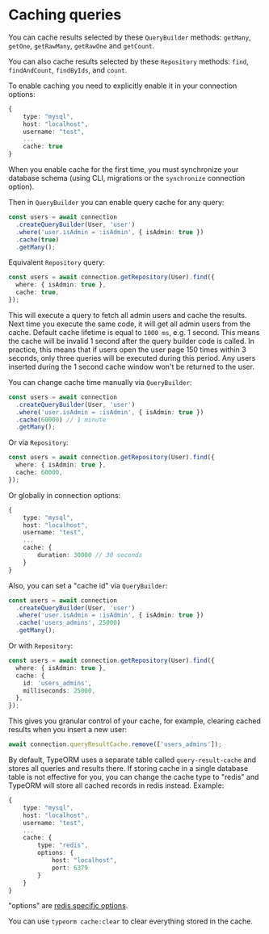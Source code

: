 # Caching queries

You can cache results selected by these `QueryBuilder` methods: `getMany`, `getOne`, `getRawMany`, `getRawOne` and `getCount`.

You can also cache results selected by these `Repository` methods: `find`, `findAndCount`, `findByIds`, and `count`.

To enable caching you need to explicitly enable it in your connection options:

```typescript
{
    type: "mysql",
    host: "localhost",
    username: "test",
    ...
    cache: true
}
```

When you enable cache for the first time,
you must synchronize your database schema (using CLI, migrations or the `synchronize` connection option).

Then in `QueryBuilder` you can enable query cache for any query:

```typescript
const users = await connection
  .createQueryBuilder(User, 'user')
  .where('user.isAdmin = :isAdmin', { isAdmin: true })
  .cache(true)
  .getMany();
```

Equivalent `Repository` query:

```typescript
const users = await connection.getRepository(User).find({
  where: { isAdmin: true },
  cache: true,
});
```

This will execute a query to fetch all admin users and cache the results.
Next time you execute the same code, it will get all admin users from the cache.
Default cache lifetime is equal to `1000 ms`, e.g. 1 second.
This means the cache will be invalid 1 second after the query builder code is called.
In practice, this means that if users open the user page 150 times within 3 seconds, only three queries will be executed during this period.
Any users inserted during the 1 second cache window won't be returned to the user.

You can change cache time manually via `QueryBuilder`:

```typescript
const users = await connection
  .createQueryBuilder(User, 'user')
  .where('user.isAdmin = :isAdmin', { isAdmin: true })
  .cache(60000) // 1 minute
  .getMany();
```

Or via `Repository`:

```typescript
const users = await connection.getRepository(User).find({
  where: { isAdmin: true },
  cache: 60000,
});
```

Or globally in connection options:

```typescript
{
    type: "mysql",
    host: "localhost",
    username: "test",
    ...
    cache: {
        duration: 30000 // 30 seconds
    }
}
```

Also, you can set a "cache id" via `QueryBuilder`:

```typescript
const users = await connection
  .createQueryBuilder(User, 'user')
  .where('user.isAdmin = :isAdmin', { isAdmin: true })
  .cache('users_admins', 25000)
  .getMany();
```

Or with `Repository`:

```typescript
const users = await connection.getRepository(User).find({
  where: { isAdmin: true },
  cache: {
    id: 'users_admins',
    milliseconds: 25000,
  },
});
```

This gives you granular control of your cache,
for example, clearing cached results when you insert a new user:

```typescript
await connection.queryResultCache.remove(['users_admins']);
```

By default, TypeORM uses a separate table called `query-result-cache` and stores all queries and results there.
If storing cache in a single database table is not effective for you,
you can change the cache type to "redis" and TypeORM will store all cached records in redis instead.
Example:

```typescript
{
    type: "mysql",
    host: "localhost",
    username: "test",
    ...
    cache: {
        type: "redis",
        options: {
            host: "localhost",
            port: 6379
        }
    }
}
```

"options" are [redis specific options](https://github.com/NodeRedis/node_redis#options-object-properties).

You can use `typeorm cache:clear` to clear everything stored in the cache.
